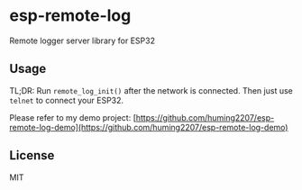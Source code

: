 # esp-remote-log

Remote logger server library for ESP32

## Usage

TL;DR: Run `remote_log_init()` after the network is connected. Then just use `telnet` to connect your ESP32. 

Please refer to my demo project: [https://github.com/huming2207/esp-remote-log-demo](https://github.com/huming2207/esp-remote-log-demo)

## License

MIT